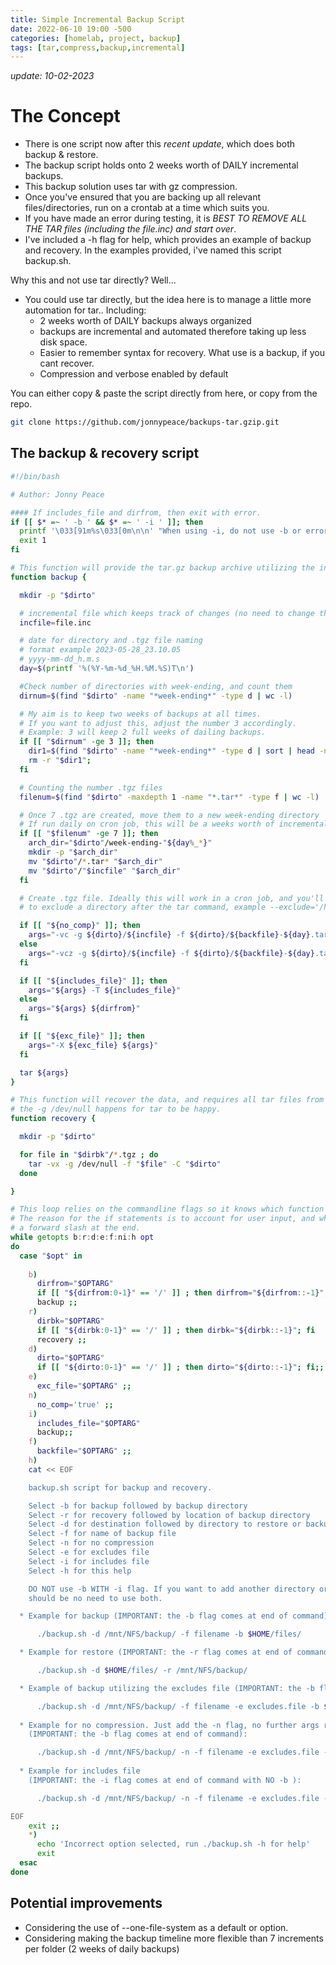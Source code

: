 ```yaml
---
title: Simple Incremental Backup Script
date: 2022-06-10 19:00 -500
categories: [homelab, project, backup]
tags: [tar,compress,backup,incremental]
---
```


_update: 10-02-2023_

# The Concept
* There is one script now after this _recent update_, which does both backup & restore.
* The backup script holds onto 2 weeks worth of DAILY incremental backups.
* This backup solution uses tar with gz compression.
* Once you've ensured that you are backing up all relevant files/directories, run on a crontab at a time which suits you.
* If you have made an error during testing, it is _BEST TO REMOVE ALL THE TAR files (including the file.inc) and start over_.
* I've included a -h flag for help, which provides an example of backup and recovery. In the examples provided, i've named this script backup.sh.

Why this and not use tar directly?
Well...

* You could use tar directly, but the idea here is to manage a little more automation for tar.. Including:
  - 2 weeks worth of DAILY backups always organized
  - backups are incremental and automated therefore taking up less disk space.
  - Easier to remember syntax for recovery. What use is a backup, if you cant recover.
  - Compression and verbose enabled by default

You can either copy & paste the script directly from here, or copy from the repo.

```bash
git clone https://github.com/jonnypeace/backups-tar.gzip.git
```

## The backup & recovery script

```bash
#!/bin/bash

# Author: Jonny Peace

#### If includes_file and dirfrom, then exit with error.
if [[ $* =~ ' -b ' && $* =~ ' -i ' ]]; then
  printf '\033[91m%s\033[0m\n\n' "When using -i, do not use -b or errors occur. You may as well add all directories to the include file and start again"
  exit 1
fi

# This function will provide the tar.gz backup archive utilizing the incremental file for monitoring.
function backup {

  mkdir -p "$dirto"

  # incremental file which keeps track of changes (no need to change this)
  incfile=file.inc

  # date for directory and .tgz file naming
  # format example 2023-05-28_23.10.05
  # yyyy-mm-dd_h.m.s 
  day=$(printf '%(%Y-%m-%d_%H.%M.%S)T\n')

  #Check number of directories with week-ending, and count them
  dirnum=$(find "$dirto" -name "*week-ending*" -type d | wc -l)

  # My aim is to keep two weeks of backups at all times.
  # If you want to adjust this, adjust the number 3 accordingly.
  # Example: 3 will keep 2 full weeks of dailing backups.
  if [[ "$dirnum" -ge 3 ]]; then
    dir1=$(find "$dirto" -name "*week-ending*" -type d | sort | head -n1)
    rm -r "$dir1";
  fi

  # Counting the number .tgz files
  filenum=$(find "$dirto" -maxdepth 1 -name "*.tar*" -type f | wc -l)

  # Once 7 .tgz are created, move them to a new week-ending directory
  # If run daily on cron job, this will be a weeks worth of incremental backups
  if [[ "$filenum" -ge 7 ]]; then
    arch_dir="$dirto"/week-ending-"${day%_*}"
    mkdir -p "$arch_dir"
    mv "$dirto"/*.tar* "$arch_dir"
    mv "$dirto"/"$incfile" "$arch_dir"
  fi

  # Create .tgz file. Ideally this will work in a cron job, and you'll get daily backups
  # to exclude a directory after the tar command, example --exclude='/home/user/folder'

  if [[ "${no_comp}" ]]; then
    args="-vc -g ${dirto}/${incfile} -f ${dirto}/${backfile}-${day}.tar"
  else
    args="-vcz -g ${dirto}/${incfile} -f ${dirto}/${backfile}-${day}.tar.gz"
  fi

  if [[ "${includes_file}" ]]; then
    args="${args} -T ${includes_file}"
  else
    args="${args} ${dirfrom}"
  fi

  if [[ "${exc_file}" ]]; then
    args="-X ${exc_file} ${args}"
  fi

  tar ${args}
}

# This function will recover the data, and requires all tar files from the backup directory and the incremental file.
# the -g /dev/null happens for tar to be happy.
function recovery {

  mkdir -p "$dirto"

  for file in "$dirbk"/*.tgz ; do
    tar -vx -g /dev/null -f "$file" -C "$dirto"
  done

}

# This loop relies on the commandline flags so it knows which function to choose.
# The reason for the if statements is to account for user input, and whether they include 
# a forward slash at the end.
while getopts b:r:d:e:f:ni:h opt
do
  case "$opt" in
    
    b) 
      dirfrom="$OPTARG"
      if [[ "${dirfrom:0-1}" == '/' ]] ; then dirfrom="${dirfrom::-1}"; fi
      backup ;;
    r)
      dirbk="$OPTARG"
      if [[ "${dirbk:0-1}" == '/' ]] ; then dirbk="${dirbk::-1}"; fi
      recovery ;;
    d)
      dirto="$OPTARG"
      if [[ "${dirto:0-1}" == '/' ]] ; then dirto="${dirto::-1}"; fi;;
    e)
      exc_file="$OPTARG" ;;
    n)
      no_comp='true' ;;
    i)
      includes_file="$OPTARG"
      backup;;
    f)
      backfile="$OPTARG" ;;
    h)
    cat << EOF

    backup.sh script for backup and recovery.

    Select -b for backup followed by backup directory
    Select -r for recovery followed by location of backup directory
    Select -d for destination followed by directory to restore or backup to
    Select -f for name of backup file
    Select -n for no compression
    Select -e for excludes file
    Select -i for includes file
    Select -h for this help

    DO NOT use -b WITH -i flag. If you want to add another directory or file, then add it to the includes file (-i) as there 
    should be no need to use both.

  * Example for backup (IMPORTANT: the -b flag comes at end of command):

      ./backup.sh -d /mnt/NFS/backup/ -f filename -b $HOME/files/

  * Example for restore (IMPORTANT: the -r flag comes at end of command):

      ./backup.sh -d $HOME/files/ -r /mnt/NFS/backup/

  * Example of backup utilizing the excludes file (IMPORTANT: the -b flag comes at end of command):

      ./backup.sh -d /mnt/NFS/backup/ -f filename -e excludes.file -b $HOME/files/
  
  * Example for no compression. Just add the -n flag, no further args required 
    (IMPORTANT: the -b flag comes at end of command):

      ./backup.sh -d /mnt/NFS/backup/ -n -f filename -e excludes.file -b $HOME/files/
  
  * Example for includes file
    (IMPORTANT: the -i flag comes at end of command with NO -b ):

      ./backup.sh -d /mnt/NFS/backup/ -n -f filename -e excludes.file -i includes.file

EOF
    exit ;;
    *)
      echo 'Incorrect option selected, run ./backup.sh -h for help' 
      exit
  esac
done
```

## Potential improvements

* Considering the use of --one-file-system as a default or option.
* Considering making the backup timeline more flexible than 7 increments per folder (2 weeks of daily backups)